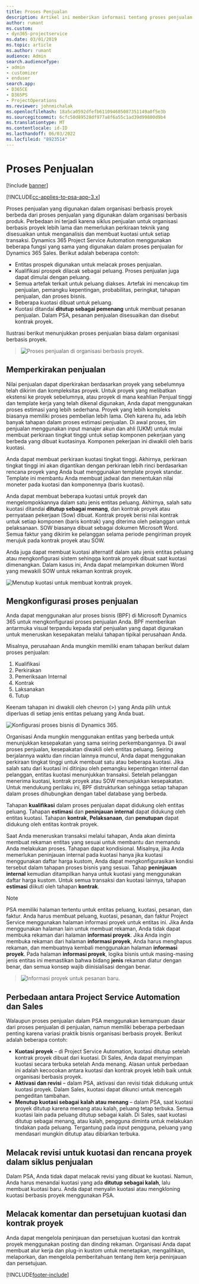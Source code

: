 ```yaml
---
title: Proses Penjualan
description: Artikel ini memberikan informasi tentang proses penjualan dasar.
author: rumant
ms.custom:
- dyn365-projectservice
ms.date: 03/01/2019
ms.topic: article
ms.author: rumant
audience: Admin
search.audienceType:
- admin
- customizer
- enduser
search.app:
- D365CE
- D365PS
- ProjectOperations
ms.reviewer: johnmichalak
ms.openlocfilehash: 18a5ca0592dfefb611094685087351149a0f5e3b
ms.sourcegitcommit: 6cfc50d89528df977a8f6a55c1ad39d99800d9b4
ms.translationtype: MT
ms.contentlocale: id-ID
ms.lasthandoff: 06/03/2022
ms.locfileid: "8923514"
---
```

# <a name="sales-processes"></a>Proses Penjualan

[!include [banner](../includes/psa-now-project-operations.md)]

[!INCLUDE[cc-applies-to-psa-app-3.x](../includes/cc-applies-to-psa-app-3x.md)]

Proses penjualan yang digunakan dalam organisasi berbasis proyek berbeda dari proses penjualan yang digunakan dalam organisasi berbasis produk. Perbedaan ini terjadi karena siklus penjualan untuk organisasi berbasis proyek lebih lama dan memerlukan perkiraan teknik yang disesuaikan untuk menganalisis dan membuat kuotasi untuk setiap transaksi. Dynamics 365 Project Service Automation menggunakan beberapa fungsi yang sama yang digunakan dalam proses penjualan for Dynamics 365 Sales. Berikut adalah beberapa contoh:

- Entitas prospek digunakan untuk melacak proses penjualan.
- Kualifikasi prospek dilacak sebagai peluang. Proses penjualan juga dapat dimulai dengan peluang.
- Semua artefak terkait untuk peluang diakses. Artefak ini mencakup tim penjualan, pemangku kepentingan, probabilitas, peringkat, tahapan penjualan, dan proses bisnis.
- Beberapa kuotasi dibuat untuk peluang.
- Kuotasi ditandai **ditutup sebagai pemenang** untuk membuat pesanan penjualan. Dalam PSA, pesanan penjualan disesuaikan dan disebut kontrak proyek.

Ilustrasi berikut menunjukkan proses penjualan biasa dalam organisasi berbasis proyek.

> ![Proses penjualan di organisasi berbasis proyek.](media/basic-guide-1.png)

## <a name="estimating-a-sale"></a>Memperkirakan penjualan
Nilai penjualan dapat diperkirakan berdasarkan proyek yang sebelumnya telah dikirim dan kompleksitas proyek. Untuk proyek yang melibatkan ekstensi ke proyek sebelumnya, atau proyek di mana keahlian Penjual tinggi dan template kerja yang telah dikenal digunakan, Anda dapat menggunakan proses estimasi yang lebih sederhana. Proyek yang lebih kompleks biasanya memiliki proses pembelian lebih lama. Oleh karena itu, ada lebih banyak tahapan dalam proses estimasi penjualan. Di awal proses, tim penjualan menggunakan input manajer akun dan ahli (UKM) untuk mulai membuat perkiraan tingkat tinggi untuk setiap komponen pekerjaan yang berbeda yang dibuat kuotasinya. Komponen pekerjaan ini diwakili oleh baris kuotasi. 

Anda dapat membuat perkiraan kuotasi tingkat tinggi. Akhirnya, perkiraan tingkat tinggi ini akan digantikan dengan perkiraan lebih rinci berdasarkan rencana proyek yang Anda buat menggunakan template proyek standar. Template ini membantu Anda membuat jadwal dan menentukan nilai moneter pada kuotasi dan komponennya (baris kuotasi). 

Anda dapat membuat beberapa kuotasi untuk proyek dan mengelompokkannya dalam satu jenis entitas peluang. Akhirnya, salah satu kuotasi ditandai **ditutup sebagai menang**, dan kontrak proyek atau pernyataan pekerjaan (Sow) dibuat. Kontrak proyek berisi nilai kontrak untuk setiap komponen (baris kontrak) yang diterima oleh pelanggan untuk pelaksanaan. SOW biasanya dibuat sebagai dokumen Microsoft Word. Semua faktur yang dikirim ke pelanggan selama periode pengiriman proyek merujuk pada kontrak proyek atau SOW.

Anda juga dapat membuat kuotasi alternatif dalam satu jenis entitas peluang atau mengkonfigurasi sistem sehingga kontrak proyek dibuat saat kuotasi dimenangkan. Dalam kasus ini, Anda dapat melampirkan dokumen Word yang mewakili SOW untuk rekaman kontrak proyek.

![Menutup kuotasi untuk membuat kontrak proyek.](media/basic-guide-2.png)

## <a name="configuring-the-sales-process"></a>Mengkonfigurasi proses penjualan
Anda dapat menggunakan alur proses bisnis (BPF) di Microsoft Dynamics 365 untuk mengkonfigurasi proses penjualan Anda. BPF memberikan antarmuka visual terpandu kepada staf penjualan yang dapat digunakan untuk meneruskan kesepakatan melalui tahapan tipikal perusahaan Anda.

Misalnya, perusahaan Anda mungkin memiliki enam tahapan berikut dalam proses penjualan:

1. Kualifikasi
2. Perkirakan
3. Pemeriksaan Internal
4. Kontrak
5. Laksanakan
6. Tutup

Keenam tahapan ini diwakili oleh chevron (\>) yang Anda pilih untuk diperluas di setiap jenis entitas peluang yang Anda buat.

![Konfigurasi proses bisnis di Dynamics 365.](media/basic-guide-3.png)
 
Organisasi Anda mungkin menggunakan entitas yang berbeda untuk menunjukkan kesepakatan yang sama seiring perkembangannya. Di awal proses penjualan, kesepakatan diwakili oleh entitas peluang. Seiring berjalannya waktu dan rincian lainnya muncul, Anda dapat menggunakan perkiraan tingkat tinggi untuk membuat satu atau beberapa kuotasi. Jika salah satu dari kuotasi ini ditinjau oleh pemangku kepentingan internal dan pelanggan, entitas kuotasi menunjukkan transaksi. Setelah pelanggan menerima kuotasi, kontrak proyek atau SOW menunjukkan kesepakatan. Untuk mendukung perilaku ini, BPF distrukturkan sehingga setiap tahapan dalam proses dihubungkan dengan tabel database yang berbeda.

Tahapan **kualifikasi** dalam proses penjualan dapat didukung oleh entitas peluang. Tahapan **estimasi** dan **peninjauan internal** dapat didukung oleh entitas kuotasi. Tahapan **kontrak**, **Pelaksanaan**, dan **penutupan** dapat didukung oleh entitas kontrak proyek.

Saat Anda meneruskan transaksi melalui tahapan, Anda akan diminta membuat rekaman entitas yang sesuai untuk membantu dan memandu Anda melakukan proses. Tahapan dapat kondisional. Misalnya, jika Anda memerlukan peninjauan internal pada kuotasi hanya jika kuotasi menggunakan daftar harga kustom, Anda dapat mengkonfigurasikan kondisi tersebut dalam tahapan proses bisnis yang sesuai. Tahap **peninjauan internal** kemudian ditampilkan hanya untuk kuotasi yang menggunakan daftar harga kustom. Untuk semua transaksi dan kuotasi lainnya, tahapan **estimasi** diikuti oleh tahapan **kontrak**.

> [!NOTE]
> PSA memiliki halaman tertentu untuk entitas peluang, kuotasi, pesanan, dan faktur. Anda harus membuat peluang, kuotasi, pesanan, dan faktur Project Service menggunakan halaman informasi proyek untuk entitas ini. Jika Anda menggunakan halaman lain untuk membuat rekaman, Anda tidak dapat membuka rekaman dari halaman **informasi proyek**. Jika Anda ingin membuka rekaman dari halaman **informasi proyek**, Anda harus menghapus rekaman, dan membuatnya kembali menggunakan halaman **informasi proyek**. Pada halaman **informasi proyek**, logika bisnis untuk masing-masing jenis entitas ini memastikan bahwa bidang **jenis** rekaman diatur dengan benar, dan semua konsep wajib diinisialisasi dengan benar.

> ![Informasi proyek untuk pesanan baru.](media/basic-guide-4.png)
 
## <a name="differences-between-project-service-automation-and-sales"></a>Perbedaan antara Project Service Automation dan Sales
Walaupun proses penjualan dalam PSA menggunakan kemampuan dasar dari proses penjualan di penjualan, namun memiliki beberapa perbedaan penting karena variasi praktik bisnis organisasi berbasis proyek. Berikut adalah beberapa contoh:

- **Kuotasi proyek** – di Project Service Automation, kuotasi ditutup setelah kontrak proyek dibuat dari kuotasi. Di Sales, Anda dapat menyimpan kuotasi secara terbuka setelah Anda menang. Alasan untuk perbedaan ini adalah kecocokan antara kuotasi dan kontrak proyek lebih baik untuk organisasi berbasis proyek. 
- **Aktivasi dan revisi** – dalam PSA, aktivasi dan revisi tidak didukung untuk kuotasi proyek. Dalam Sales, kuotasi dapat dikunci untuk mencegah pengeditan tambahan.
- **Menutup kuotasi sebagai kalah atau menang** – dalam PSA, saat kuotasi proyek ditutup karena menang atau kalah, peluang tetap terbuka. Semua kuotasi lain pada peluang ditutup sebagai kalah. Di Sales, saat kuotasi ditutup sebagai menang, atau kalah, pengguna diminta untuk melakukan tindakan pada peluang. Tergantung pada input pengguna, peluang yang mendasari mungkin ditutup atau dibiarkan terbuka.

## <a name="tracking-revisions-to-quotes-and-project-plans-in-the-sales-cycle"></a>Melacak revisi untuk kuotasi dan rencana proyek dalam siklus penjualan
Dalam PSA, Anda tidak dapat melacak revisi yang dibuat ke kuotasi. Namun, Anda harus menandai kuotasi yang ada **ditutup sebagai kalah**, lalu membuat kuotasi baru. Anda dapat menyalin kuotasi atau mengkloning kuotasi berbasis proyek menggunakan PSA.

## <a name="tracking-comments-and-approvals-of-quotes-and-project-contracts"></a>Melacak komentar dan persetujuan kuotasi dan kontrak proyek
Anda dapat mengelola peninjauan dan persetujuan kuotasi dan kontrak proyek menggunakan posting dan dinding rekaman. Organisasi Anda dapat membuat alur kerja dan plug-in kustom untuk menetapkan, mengalihkan, melaporkan, dan mengelola pemberitahuan tentang item kerja peninjauan dan persetujuan.


[!INCLUDE[footer-include](../includes/footer-banner.md)]
